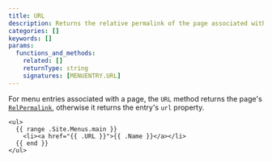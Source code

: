 ```yaml
---
title: URL
description: Returns the relative permalink of the page associated with the given menu entry, else its `url` property.
categories: []
keywords: []
params:
  functions_and_methods:
    related: []
    returnType: string
    signatures: [MENUENTRY.URL]
---
```


For menu entries associated with a page, the `URL` method returns the page's [`RelPermalink`], otherwise it returns the entry's `url` property.

```go-html-template
<ul>
  {{ range .Site.Menus.main }}
    <li><a href="{{ .URL }}">{{ .Name }}</a></li>
  {{ end }}
</ul>
```

[`RelPermalink`]: /methods/page/relpermalink/
